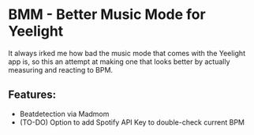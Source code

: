 # BMM - Better Music Mode for Yeelight

It always irked me how bad the music mode that comes with the Yeelight app is, so this an attempt at making one that looks better by actually measuring and reacting to BPM.

## Features:

- Beatdetection via Madmom
- (TO-DO) Option to add Spotify API Key to double-check current BPM



